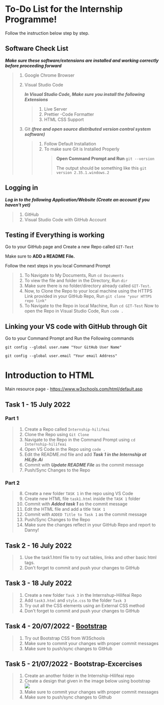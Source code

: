 # To-Do List for the Internship Programme!

Follow the instruction below step by step.

## Software Check List

**_Make sure these software/extensions are installed and working correctly before proceeding forward_**

> 1. Google Chrome Browser
> 2. Visual Studio Code
>
>    **_In Visual Studio Code, Make sure you install the following Extensions_**
>
>    > 1. Live Server
>    > 2. Prettier -Code Formatter
>    > 3. HTML CSS Support
>
> 3. Git **_(free and open source distributed version control system software)_**
>
>    > 1. Follow Default Installation
>    > 2. To make sure Git is Installed Properly
>    >    > **Open Command Prompt and Run** `git --version`
>    >    >
>    >    > The output should be something like this
>    >    > `git version 2.35.1.windows.2`
## Logging in

**_Log in to the following Application/Website (Create an account if you haven't yet)_**

> 1. GitHub
> 2. Visual Studio Code with GitHub Account


## Testing if Everything is working

Go to your GitHub page and Create a new Repo called `GIT-Test`

Make sure to **ADD a README File.**

Follow the next steps in you local Command Prompt

> 1. To Navigate to My Documents,
> Run `cd Documents`
> 2. To view the file and folder in the Directory,
> Run `dir`
> 3. Make sure there is no folder/directory already called `GIT-Test`.
> 4. Now, to Clone the Repo to your local machine using the HTTPS Link provided in your GitHub Repo,
> Run `git clone "your HTTPS repo link"`
> 5. To Navigate to the Repo in local Machine,
> Run `cd GIT-Test`
> Now to open the Repo in Visual Studio Code,
> Run `code .`

## Linking your VS code with GitHub through Git

Go to your Command Prompt and Run the Following commands

    git config --global user.name "Your GitHub User Name"

    git config --global user.email "Your email Address"

# Introduction to HTML

Main resource page - https://www.w3schools.com/html/default.asp

## Task 1 - 15 July 2022

### Part 1
> 1. Create a Repo called `Internship-hilifeai`
> 2. Clone the Repo using `Git Clone`
> 3. Navigate to the Repo in the Command Prompt using `cd Internship-hilifeai`
> 4. Open VS Code in the Repo using `code .`
> 5. Edit the README.md file and add **_Task 1 in the Internship at HiLife.Ai_**
> 6. Commit with **_Update README File_** as the commit message
> 7. Push/Sync Changes to the Repo
### Part 2

> 8. Create a new folder `TASK 1` in the repo using VS Code
> 9. Create new HTML file `task1.html` inside the `TASK 1` folder
> 10. Commit with **_Added task 1_** as the commit message
> 11. Edit the HTML file and add a title `TASK 1`
> 12. Commit with `ADDED Title to Task 1` as the commit message
> 13. Push/Sync Changes to the Repo
> 14. Make sure the changes reflect in your GitHub Repo and report to Danny!

## Task 2 - 16 July 2022

> 1. Use the task1.html file to try out tables, links and other basic html tags.
> 2. Don't forget to commit and push your changes to GitHub

## Task 3 - 18 July 2022

> 1. Create a new folder `Task 3` in the Internshup-Hilifeai Repo
> 2. Add `task3.html` and `style.css` to the folder `Task 3`
> 3. Try out all the CSS elements using an External CSS method
> 4. Don't forget to commit and push your changes to GitHub


## Task 4 - 20/07/2022 - [Bootstrap](https://www.w3schools.com/bootstrap5/index.php)

> 1. Try out Bootstrap CSS from W3Schools
> 2. Make sure to commit your changes with proper commit messages
> 3. Make sure to push/sync changes to GitHub

## Task 5 - 21/07/2022 - Bootstrap-Excercises

> 1. Create an another folder in the Internship-Hilifeai repo
> 2. Create a design that given in the image below using bootstrap  
![](https://themes.getbootstrap.com/wp-content/uploads/2021/01/Geeks-Bootstrap-5-Template-2-1200x900.jpg)
> 3. Make sure to commit your changes with proper commit messages
> 4. Make sure to push/sync changes to Github

